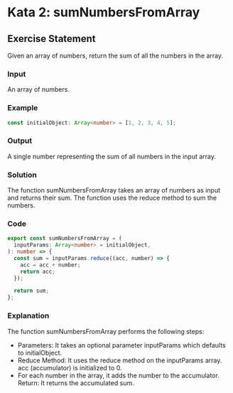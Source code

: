 # Kata 2: sumNumbersFromArray

## Exercise Statement

Given an array of numbers, return the sum of all the numbers in the array.

### Input

An array of numbers.

### Example

```typescript
const initialObject: Array<number> = [1, 2, 3, 4, 5];
```

### Output

A single number representing the sum of all numbers in the input array.

### Solution

The function sumNumbersFromArray takes an array of numbers as input and returns their sum. The function uses the reduce method to sum the numbers.

### Code

```typescript
export const sumNumbersFromArray = (
  inputParams: Array<number> = initialObject,
): number => {
  const sum = inputParams.reduce((acc, number) => {
    acc = acc + number;
    return acc;
  });

  return sum;
};
```

### Explanation

The function sumNumbersFromArray performs the following steps:

- Parameters: It takes an optional parameter inputParams which defaults to initialObject.
- Reduce Method: It uses the reduce method on the inputParams array.
  acc (accumulator) is initialized to 0.
- For each number in the array, it adds the number to the accumulator.
  Return: It returns the accumulated sum.
